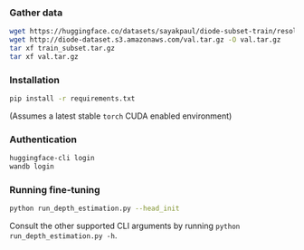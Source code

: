 ### Gather data

```bash
wget https://huggingface.co/datasets/sayakpaul/diode-subset-train/resolve/main/train_subset.tar.gz -O train_subset.tar.gz
wget http://diode-dataset.s3.amazonaws.com/val.tar.gz -O val.tar.gz
tar xf train_subset.tar.gz
tar xf val.tar.gz
```

### Installation

```bash
pip install -r requirements.txt
```

(Assumes a latest stable `torch` CUDA enabled environment)

### Authentication

```bash
huggingface-cli login
wandb login
```

### Running fine-tuning

```bash
python run_depth_estimation.py --head_init
```

Consult the other supported CLI arguments by running `python run_depth_estimation.py -h`.
